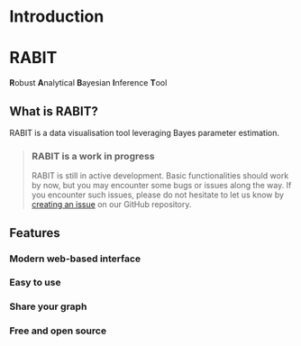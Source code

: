 # Introduction

# RABIT

**R**obust **A**nalytical **B**ayesian **I**nference **T**ool

## What is RABIT?

RABIT is a data visualisation tool leveraging Bayes parameter estimation.

> ### RABIT is a work in progress
> 
> RABIT is still in active development. Basic functionalities should work by now, but you may encounter some bugs or issues along the way. If you encounter such issues, please do not hesitate to let us know by [creating an issue](https://github.com/FIT3170-FY-Project-7/RABIT-COMMON/issues/new) on our GitHub repository.

## Features

### Modern web-based interface

### Easy to use

### Share your graph

### Free and open source

